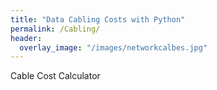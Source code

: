 ```yaml
---
title: "Data Cabling Costs with Python"
permalink: /Cabling/
header:
  overlay_image: "/images/networkcalbes.jpg"
---
```

Cable Cost Calculator
